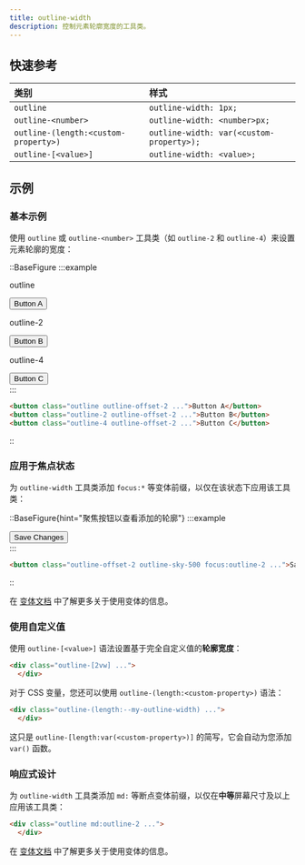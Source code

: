 ```yaml
---
title: outline-width
description: 控制元素轮廓宽度的工具类。
---
```


## 快速参考

| 类别                               | 样式                                  |
| :------------------------------- | :------------------------------------ |
| `outline`                        | `outline-width: 1px;`                 |
| `outline-<number>`               | `outline-width: <number>px;`          |
| `outline-(length:<custom-property>)` | `outline-width: var(<custom-property>);` |
| `outline-[<value>]`              | `outline-width: <value>;`             |

## 示例

### 基本示例

使用 `outline` 或 `outline-<number>` 工具类（如 `outline-2` 和 `outline-4`）来设置元素轮廓的宽度：

::BaseFigure
:::example
<div class="flex flex-col items-center justify-center gap-8 text-center text-sm font-bold text-white sm:flex-row sm:gap-16">
  <div class="flex shrink-0 flex-col items-center">
    <p class="mb-3 text-center font-mono text-xs font-medium text-gray-500 dark:text-gray-400">outline</p>
    <button class="dark:border-gray rounded-md border border-gray-300 bg-white px-4 py-2 text-sm font-semibold text-gray-700 outline outline-offset-2 outline-blue-500 dark:border-transparent dark:bg-gray-700 dark:text-gray-200">
      Button A
    </button>
  </div>
  <div class="flex shrink-0 flex-col items-center">
    <p class="mb-3 text-center font-mono text-xs font-medium text-gray-500 dark:text-gray-400">outline-2</p>
    <button class="dark:border-gray rounded-md border border-gray-300 bg-white px-4 py-2 text-sm font-semibold text-gray-700 outline-2 outline-offset-2 outline-blue-500 dark:border-transparent dark:bg-gray-700 dark:text-gray-200">
      Button B
    </button>
  </div>
  <div class="flex shrink-0 flex-col items-center">
    <p class="mb-3 text-center font-mono text-xs font-medium text-gray-500 dark:text-gray-400">outline-4</p>
    <button class="dark:border-gray rounded-md border border-gray-300 bg-white px-4 py-2 text-sm font-semibold text-gray-700 outline-4 outline-offset-2 outline-blue-500 dark:border-transparent dark:bg-gray-700 dark:text-gray-200">
      Button C
    </button>
  </div>
</div>
:::

```html
<button class="outline outline-offset-2 ...">Button A</button>
<button class="outline-2 outline-offset-2 ...">Button B</button>
<button class="outline-4 outline-offset-2 ...">Button C</button>
```
::

### 应用于焦点状态

为 `outline-width` 工具类添加 `focus:*` 等变体前缀，以仅在该状态下应用该工具类：

::BaseFigure{hint="聚焦按钮以查看添加的轮廓"}
:::example
<div class="mx-auto flex max-w-md justify-center gap-4 text-center text-sm leading-6 font-bold text-white">
  <button class="rounded-md border border-gray-300 bg-white px-4 py-2 text-sm font-semibold text-gray-700 outline-offset-2 outline-sky-500 focus:outline-2 dark:border-transparent dark:bg-gray-700 dark:text-gray-200">
    Save Changes
  </button>
</div>
:::

```html
<button class="outline-offset-2 outline-sky-500 focus:outline-2 ...">Save Changes</button>
```
::

在 [变体文档](https://tailwindcss.com/docs/hover-focus-and-other-states%23variants) 中了解更多关于使用变体的信息。

### 使用自定义值

使用 `outline-[<value>]` 语法设置基于完全自定义值的**轮廓宽度**：

```html
<div class="outline-[2vw] ...">
  </div>
```

对于 CSS 变量，您还可以使用 `outline-(length:<custom-property>)` 语法：

```html
<div class="outline-(length:--my-outline-width) ...">
  </div>
```

这只是 `outline-[length:var(<custom-property>)]` 的简写，它会自动为您添加 `var()` 函数。

### 响应式设计

为 `outline-width` 工具类添加 `md:` 等断点变体前缀，以仅在**中等**屏幕尺寸及以上应用该工具类：

```html
<div class="outline md:outline-2 ...">
  </div>
```

在 [变体文档](https://tailwindcss.com/docs/hover-focus-and-other-states%23variants) 中了解更多关于使用变体的信息。
